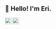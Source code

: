 <h2 align="left">👋 Hello! I'm Eri.</h2>
<a href="https://twitter.com/erismd515">
  <img align="left" alt="Eri | Twitter" width="22px" src="https://cdn.jsdelivr.net/npm/simple-icons@v3/icons/twitter.svg" />
</a>
<a href="https://www.linkedin.com/in/erismd/">
  <img align="left" alt="Eri's LinkdeIN" width="22px" src="https://cdn.jsdelivr.net/npm/simple-icons@v3/icons/linkedin.svg" />
</a>
<!--
**Erismd/Erismd** is a ✨ _special_ ✨ repository because its `README.md` (this file) appears on your GitHub profile.

Here are some ideas to get you started:

- 🔭 I’m currently working on something cool.
- 🌱 I’m currently learning Python and GraphQL.
- 💬 Ask me about cats.
- 📫 How to reach me: [Eri Shimada](https://www.linkedin.com/in/erismd/);
- 📝[Resume](https://docs.google.com/document/d/1bxHRCHpXG79VtZcV9PsZ5ALNuC-ogRZ5Z3YKEvEAg5g/edit?usp=sharing)
-->
